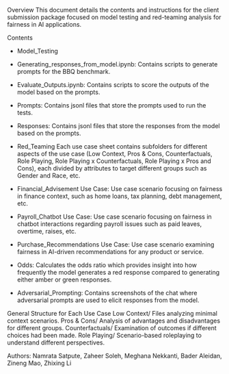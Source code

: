 Overview
This document details the contents and instructions for the client submission package focused on model testing and red-teaming analysis for fairness in AI applications.

Contents

- Model_Testing
-	Generating_responses_from_model.ipynb: Contains scripts to generate prompts for the BBQ benchmark.
-	Evaluate_Outputs.ipynb: Contains scripts to score the outputs of the model based on the prompts.
-	Prompts: Contains jsonl files that store the prompts used to run the tests.
-	Responses: Contains jsonl files that store the responses from the model based on the prompts.

- Red_Teaming
Each use case sheet contains subfolders for different aspects of the use case (Low Context, Pros & Cons, Counterfactuals, Role Playing, Role Playing x Counterfactuals, Role Playing x Pros and Cons), each divided by attributes to target different groups such as Gender and Race, etc.

-	Financial_Advisement Use Case: Use case scenario focusing on fairness in finance context, such as home loans, tax planning, debt management, etc.
-	Payroll_Chatbot Use Case: Use case scenario focusing on fairness in chatbot interactions regarding payroll issues such as paid leaves, overtime, raises, etc.
-	Purchase_Recommendations Use Case: Use case scenario examining fairness in AI-driven recommendations for any product or service.
-	Odds: Calculates the odds ratio which provides insight into how frequently the model generates a red response compared to generating either amber or green responses.
-	Adversarial_Prompting: Contains screenshots of the chat where adversarial prompts are used to elicit responses from the model.


General Structure for Each Use Case
Low Context/
Files analyzing minimal context scenarios.
Pros & Cons/
Analysis of advantages and disadvantages for different groups.
Counterfactuals/
Examination of outcomes if different choices had been made.
Role Playing/
Scenario-based roleplaying to understand different perspectives.

Authors:
Namrata Satpute,
Zaheer Soleh,
Meghana Nekkanti,
Bader Aleidan,
Zineng Mao,
Zhixing Li
